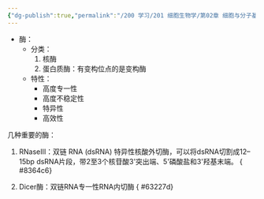 ```yaml
---
{"dg-publish":true,"permalink":"/200 学习/201 细胞生物学/第02章 细胞与分子基础/第2节 细胞的分子基础/生物大分子/酶/","title":"酶","created":"2024-01-25T18:45:03.000+08:00","updated":"2024-01-25T18:45:03.000+08:00"}
---
```



- 酶：
	- 分类：
		1. 核酶
		2. 蛋白质酶：有变构位点的是变构酶
	- 特性：
		- 高度专一性
		- 高度不稳定性
		- 特异性
		- 高效性

几种重要的酶：
1. RNaseⅢ：双链 RNA (dsRNA) 特异性核酸外切酶，可以将dsRNA切割成12–15bp dsRNA片段，带2至3个核苷酸3'突出端、5'磷酸盐和3'羟基末端。
{ #8364c6}

2. Dicer酶：双链RNA专一性RNA内切酶
{ #63227d}

